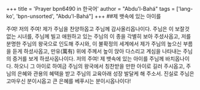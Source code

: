 +++
title = 'Prayer bpn6490 in 한국어'
author = "Abdu'l-Bahá"
tags = ['lang-ko', 'bpn-unsorted', "Abdu'l-Bahá"]
+++
##제 뱃속에 있는 아이를


주여! 저의 주여! 제가 주님을 찬양하옵고 주님께 감사올리옵나이다. 주님은 이 보잘것 없는 시녀를, 주님께 빌고 애원하고 있는 주님의 이 종을 각별히 보아 주셨사옵고, 저를 분명한 주님의 왕국으로 인도해 주시와, 이 불확정의 세계에서 제가 주님의 높으신 부름을 듣게 하셨사옵고, 만유(萬有) 위에 주께서 높이 앉아 다스리고 계심을 나타내는 주님의 증거를 보게 하셨사옵나이다.
저의 주여! 제 뱃속에 있는 아이를 주님께 바치옵나이다. 하오니 그 아이로 하여금 주님의 왕국에서 칭찬받을 만한 아이로 길러 주시옵고, 주님의 은혜와 관용의 혜택을 받고 주님의 교육아래 성장 발달케 해 주소서. 진실로 주님은 고마우신 분이시옵고 큰 은혜를 베푸시는 분이시옵나이다!
